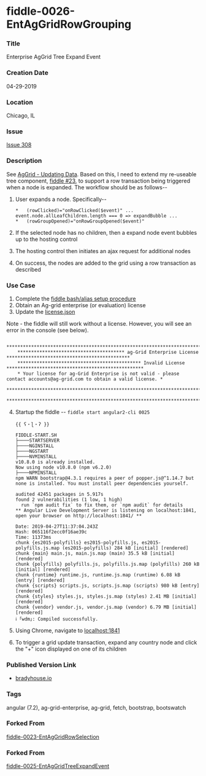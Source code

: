fiddle-0026-EntAgGridRowGrouping
======


### Title<a name="title"></a>

Enterprise AgGrid Tree Expand Event


### Creation Date<a name="creation-date"></a>

04-29-2019


### Location<a name="location"></a>

Chicago, IL


### Issue<a name="issue"></a>

[Issue 308](https://github.com/bradyhouse/house/issues/308)


### Description<a name="description"></a>

See [AgGrid - Updating Data](https://www.ag-grid.com/javascript-grid-data-update/).  Based on this, I need to extend my re-useable tree
component, [fiddle #23](http://github/bradyhouse/house/fiddles/angular2-cli/fiddle-0024-EntAgGridRowSelection), to support a row transaction being triggered when a node is expanded.  The workflow should be as follows--

1.  User expands a node. Specifically--

        *   (rowClicked)="onRowClicked($event)" ... event.node.allLeafChildren.length === 0 => expandBubble ...
        *   (rowGroupOpened)="onRowGroupOpened($event)"       

2.  If the selected node has no children, then a expand node event bubbles up to the hosting control
3.  The hosting control then initiates an ajax request for additional nodes
4.  On success, the nodes are added to the grid using a row transaction as described


### Use Case<a name="use-case"></a>

1.  Complete the [fiddle bash/alias setup procedure](https://github.com/bradyhouse/house/wiki/Setup-(Mac-OS))
2.  Obtain an Ag-grid enterprise (or evaluation) license
3.  Update the [license.json](license.json)


Note - the fiddle will still work without a license.  However, you will see an error in the console (see below).

        ****************************************************************************************************************
        *************************************** ag-Grid Enterprise License *********************************************
        ********************************************* Invalid License **************************************************
        * Your license for ag-Grid Enterprise is not valid - please contact accounts@ag-grid.com to obtain a valid license. *
        ****************************************************************************************************************
        ****************************************************************************************************************

4.  Startup the fiddle -- `fiddle start angular2-cli 0025` 

        {{ ʕ・ɭ・ʔ }}

        FIDDLE-START.SH
        ├────STARTSERVER
        ├────NGINSTALL
        ├────NGSTART
        ├────NVMINSTALL
        v10.8.0 is already installed.
        Now using node v10.8.0 (npm v6.2.0)
        ├────NPMINSTALL
        npm WARN bootstrap@4.3.1 requires a peer of popper.js@^1.14.7 but none is installed. You must install peer dependencies yourself.

        audited 42451 packages in 5.917s
        found 2 vulnerabilities (1 low, 1 high)
          run `npm audit fix` to fix them, or `npm audit` for details
        ** Angular Live Development Server is listening on localhost:1841, open your browser on http://localhost:1841/ **

        Date: 2019-04-27T11:37:04.243Z
        Hash: 065116f2ecc0f16ae39c
        Time: 11373ms
        chunk {es2015-polyfills} es2015-polyfills.js, es2015-polyfills.js.map (es2015-polyfills) 284 kB [initial] [rendered]
        chunk {main} main.js, main.js.map (main) 35.5 kB [initial] [rendered]
        chunk {polyfills} polyfills.js, polyfills.js.map (polyfills) 260 kB [initial] [rendered]
        chunk {runtime} runtime.js, runtime.js.map (runtime) 6.08 kB [entry] [rendered]
        chunk {scripts} scripts.js, scripts.js.map (scripts) 980 kB [entry] [rendered]
        chunk {styles} styles.js, styles.js.map (styles) 2.41 MB [initial] [rendered]
        chunk {vendor} vendor.js, vendor.js.map (vendor) 6.79 MB [initial] [rendered]
        ℹ ｢wdm｣: Compiled successfully.

5.  Using Chrome, navigate to [localhost:1841](http://localhost:1841)
6.  To trigger a grid update transaction, expand any country node and click the "+" icon displayed on one of its children



      
            
### Published Version Link<a name="published-version-link"></a>

* [bradyhouse.io](http://bradyhouse.github.io/angular2-cli/fiddle-0026-EntAgGridRowGrouping/index.html)


### Tags<a name="tags"></a>

angular (7.2), ag-grid-enterprise, ag-grid, fetch, bootstrap, bootswatch


### Forked From<a name="forked-from"></a>

[fiddle-0023-EntAgGridRowSelection](../fiddle-0023-EntAgGridRowSelection)


### Forked From

[fiddle-0025-EntAgGridTreeExpandEvent](../fiddle-0025-EntAgGridTreeExpandEvent)

